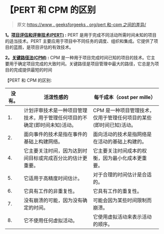 # 【PERT 和 CPM 的区别

> 原文:[https://www . geeksforgeeks . org/pert 和-cpm 之间的差异/](https://www.geeksforgeeks.org/difference-between-pert-and-cpm/)

**1。[项目评估和评审技术(PERT)](https://www.geeksforgeeks.org/project-evaluation-and-review-technique-pert/) :**
PERT 是用于完成不同活动所需时间未知的项目的适当技术。PERT 主要应用于项目中不同任务的调度、组织和集成。它提供了项目的蓝图，是项目评估的有效技术。

**2。[关键路径法(CPM)](https://www.geeksforgeeks.org/software-engineering-critical-path-method/) :**
CPM 是一种用于项目完成时间已知的项目的技术。它主要用于确定项目完成的大致时间。关键路径是项目管理中最大的路径，它总是为项目的完成提供最短的时间

【PERT 和 CPM 的区别:

<center>

| 没有。 | 活泼性感的 | 每千成本（cost per mille） |
| --- | --- | --- |
| 1. | 计划评审技术是一种项目管理技术，用于管理任何项目的不确定(即时间未知)活动。 | CPM 是一种项目管理技术，仅用于管理任何项目的某些(即时间已知)活动。 |
| 2. | 面向事件的技术是指在事件的基础上构建网络。 | 面向活动的技术是指网络是在活动的基础上构建的。 | 3. | 这是一个概率模型。 | 这是一个确定性模型。 |
| 4. | 它主要关注时间，因为达到时间目标或完成百分比的估计更重要。 | 它主要关注时间成本的权衡，因为最小化成本更重要。 |
| 5. | 它适用于高精度时间估计。 | 对于合理的时间估计是合适的。 |
| 6. | 它具有工作的非重复性。 | 它具有工作的重复性。 |
| 7. | 没有崩溃的可能，因为没有确定的时间。 | 可能会因为某些时间限制而崩溃。 |
| 8. | 它不使用任何虚拟活动。 | 它使用虚拟活动来表示活动的顺序。 | 9. | 适用于需要研发的项目。 | 适用于建筑工程。 |

</center>